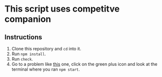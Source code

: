 # This script uses competitve companion

## Instructions

1. Clone this repository and `cd` into it.
2. Run `npm install`.
3. Run `check`.
4. Go to a problem like [this](http://codeforces.com/problemset/problem/1/A) one, click on the green plus icon and look at the terminal where you ran `npm start`.
